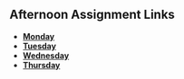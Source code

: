 ## Afternoon Assignment Links

* **[Monday](https://github.com/jarrettcameron03?tab=repositories)**
* **[Tuesday](https://github.com/jarrettcameron03/GregslistAPI)**
* **[Wednesday](https://github.com/jarrettcameron03/Rats)**
* **[Thursday](https://github.com/jarrettcameron03/bugLog)**
